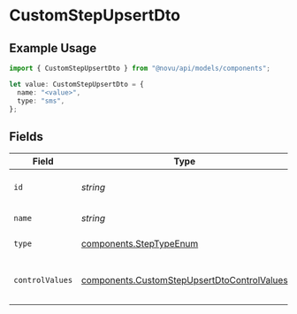 # CustomStepUpsertDto

## Example Usage

```typescript
import { CustomStepUpsertDto } from "@novu/api/models/components";

let value: CustomStepUpsertDto = {
  name: "<value>",
  type: "sms",
};
```

## Fields

| Field                                                                                                      | Type                                                                                                       | Required                                                                                                   | Description                                                                                                |
| ---------------------------------------------------------------------------------------------------------- | ---------------------------------------------------------------------------------------------------------- | ---------------------------------------------------------------------------------------------------------- | ---------------------------------------------------------------------------------------------------------- |
| `id`                                                                                                       | *string*                                                                                                   | :heavy_minus_sign:                                                                                         | Unique identifier of the step                                                                              |
| `name`                                                                                                     | *string*                                                                                                   | :heavy_check_mark:                                                                                         | Name of the step                                                                                           |
| `type`                                                                                                     | [components.StepTypeEnum](../../models/components/steptypeenum.md)                                         | :heavy_check_mark:                                                                                         | Type of the step                                                                                           |
| `controlValues`                                                                                            | [components.CustomStepUpsertDtoControlValues](../../models/components/customstepupsertdtocontrolvalues.md) | :heavy_minus_sign:                                                                                         | Control values for the Custom step                                                                         |